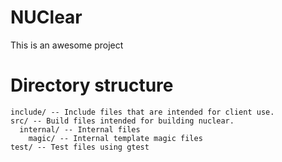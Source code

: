 NUClear
======
This is an awesome project


Directory structure
=====================

    include/ -- Include files that are intended for client use.
    src/ -- Build files intended for building nuclear. 
      internal/ -- Internal files
        magic/ -- Internal template magic files
    test/ -- Test files using gtest
